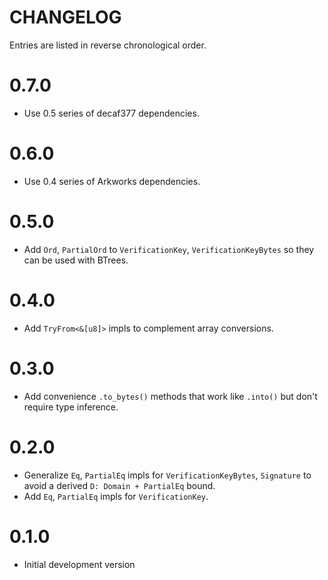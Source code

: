 # CHANGELOG

Entries are listed in reverse chronological order.

# 0.7.0

* Use 0.5 series of decaf377 dependencies.

# 0.6.0

* Use 0.4 series of Arkworks dependencies.

# 0.5.0

* Add `Ord`, `PartialOrd` to `VerificationKey`, `VerificationKeyBytes` so they can be used with BTrees.

# 0.4.0

* Add `TryFrom<&[u8]>` impls to complement array conversions.

# 0.3.0

* Add convenience `.to_bytes()` methods that work like `.into()` but don't require type inference.

# 0.2.0

* Generalize `Eq`, `PartialEq` impls for `VerificationKeyBytes`, `Signature` to avoid a derived `D: Domain + PartialEq` bound.
* Add `Eq`, `PartialEq` impls for `VerificationKey`.

# 0.1.0

* Initial development version
